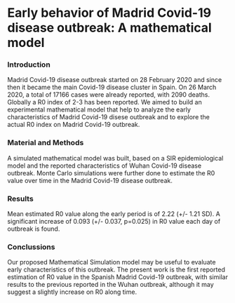 # Early behavior of Madrid Covid-19 disease outbreak: A mathematical model

### Introduction

Madrid Covid-19 disease outbreak started on 28 February 2020 and since then it became the main Covid-19 disease cluster in Spain. On 26 March 2020, a total of 17166 cases were already reported, with 2090 deaths.  Globally a R0 index of 2-3 has been reported. We aimed to build an experimental mathematical model that help to analyze the early characteristics of Madrid Covid-19 disese outbreak and to explore the actual R0 index on Madrid Covid-19 outbreak.

### Material and Methods
A simulated mathematical model was built, based on a SIR epidemiological model and the reported characteristics of Wuhan Covid-19 disease outbreak. Monte Carlo simulations were further done to estimate the R0 value over time in the Madrid Covid-19 disease outbreak. 

### Results
Mean estimated R0 value along the early period is of 2.22 (+/- 1.21 SD). A significant increase of 0.093 (+/- 0.037, p=0.025) in R0 value each day of outbreak is found.

### Conclussions
Our proposed Mathematical Simulation model may be useful to evaluate early characteristics of this outbreak. The present work is the first reported estimation of R0 value in the Spanish Madrid Covid-19 outbreak, with similar results to the previous reported in the Wuhan outbreak, although it may suggest a slightly increase on R0 along time.
